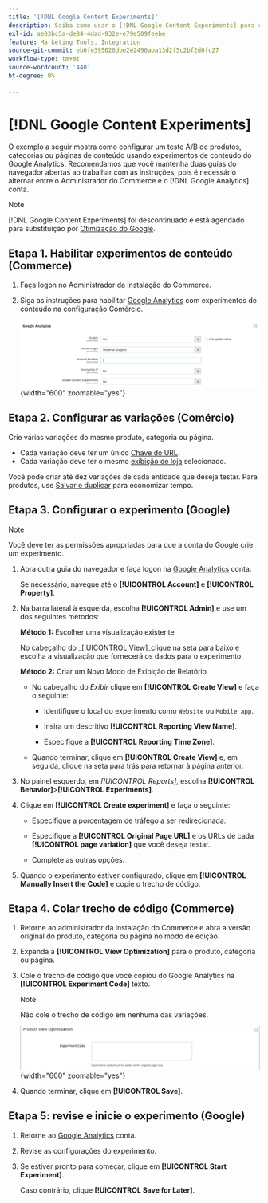 ```yaml
---
title: '[!DNL Google Content Experiments]'
description: Saiba como usar o [!DNL Google Content Experiments] para configurar um teste A/B de produtos, categorias ou páginas de conteúdo do Commerce.
exl-id: ae03bc5a-de84-4dad-932e-e79e509feebe
feature: Marketing Tools, Integration
source-git-commit: eb0fe395020dbe2e2496aba13d2f5c2bf2d0fc27
workflow-type: tm+mt
source-wordcount: '440'
ht-degree: 0%

---
```


# [!DNL Google Content Experiments]

O exemplo a seguir mostra como configurar um teste A/B de produtos, categorias ou páginas de conteúdo usando experimentos de conteúdo do Google Analytics. Recomendamos que você mantenha duas guias do navegador abertas ao trabalhar com as instruções, pois é necessário alternar entre o Administrador do Commerce e o [!DNL Google Analytics] conta.

>[!NOTE]
>
>[!DNL Google Content Experiments] foi descontinuado e está agendado para substituição por [Otimização do Google](https://support.google.com/optimize/answer/7084762?hl=en).

## Etapa 1. Habilitar experimentos de conteúdo (Commerce)

1. Faça logon no Administrador da instalação do Commerce.

1. Siga as instruções para habilitar [Google Analytics](google-analytics.md) com experimentos de conteúdo na configuração Comércio.

   ![Configuração de vendas - API do Google - Google Analytics](../configuration-reference/sales/assets/google-api-analytics-ee.png){width="600" zoomable="yes"}

## Etapa 2. Configurar as variações (Comércio)

Crie várias variações do mesmo produto, categoria ou página.

- Cada variação deve ter um único [Chave do URL](../catalog/catalog-urls.md).
- Cada variação deve ter o mesmo [exibição de loja](../getting-started/websites-stores-views.md#scope-settings) selecionado.

Você pode criar até dez variações de cada entidade que deseja testar. Para produtos, use [Salvar e duplicar](../catalog/product-workspace.md) para economizar tempo.

## Etapa 3. Configurar o experimento (Google)

>[!NOTE]
>
>Você deve ter as permissões apropriadas para que a conta do Google crie um experimento.

1. Abra outra guia do navegador e faça logon na [Google Analytics][2] conta.

   Se necessário, navegue até o **[!UICONTROL Account]** e **[!UICONTROL Property]**.

1. Na barra lateral à esquerda, escolha **[!UICONTROL Admin]** e use um dos seguintes métodos:

   **Método 1:** Escolher uma visualização existente

   No cabeçalho do _[!UICONTROL View]_clique na seta para baixo e escolha a visualização que fornecerá os dados para o experimento.

   **Método 2:** Criar um Novo Modo de Exibição de Relatório

   - No cabeçalho do _Exibir_ clique em **[!UICONTROL Create View]** e faça o seguinte:

      - Identifique o local do experimento como `Website` ou `Mobile app`.

      - Insira um descritivo **[!UICONTROL Reporting View Name]**.

      - Especifique a **[!UICONTROL Reporting Time Zone]**.

   - Quando terminar, clique em **[!UICONTROL Create View]** e, em seguida, clique na seta para trás para retornar à página anterior.

1. No painel esquerdo, em _[!UICONTROL Reports]_, escolha **[!UICONTROL Behavior]**>**[!UICONTROL Experiments]**.

1. Clique em **[!UICONTROL Create experiment]** e faça o seguinte:

   - Especifique a porcentagem de tráfego a ser redirecionada.

   - Especifique a **[!UICONTROL Original Page URL]** e os URLs de cada **[!UICONTROL page variation]** que você deseja testar.

   - Complete as outras opções.

1. Quando o experimento estiver configurado, clique em **[!UICONTROL Manually Insert the Code]** e copie o trecho de código.

## Etapa 4. Colar trecho de código (Commerce)

1. Retorne ao administrador da instalação do Commerce e abra a versão original do produto, categoria ou página no modo de edição.

1. Expanda a **[!UICONTROL View Optimization]** para o produto, categoria ou página.

1. Cole o trecho de código que você copiou do Google Analytics na **[!UICONTROL Experiment Code]** texto.

   >[!NOTE]
   >
   >Não cole o trecho de código em nenhuma das variações.

   ![Otimização da visualização do produto](../catalog/assets/product-view-optimization.png){width="600" zoomable="yes"}

1. Quando terminar, clique em **[!UICONTROL Save]**.

## Etapa 5: revise e inicie o experimento (Google)

1. Retorne ao [Google Analytics][2] conta.

1. Revise as configurações do experimento.

1. Se estiver pronto para começar, clique em **[!UICONTROL Start Experiment]**.

   Caso contrário, clique **[!UICONTROL Save for Later]**.


[2]: https://analytics.google.com/
